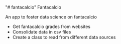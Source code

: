 "# fantacalcio" 
Fantacalcio

An app to foster data science on fantacalcio
- Get fantacalcio grades from websites
- Consolidate data in csv files
- Create a class to read from different data sources
